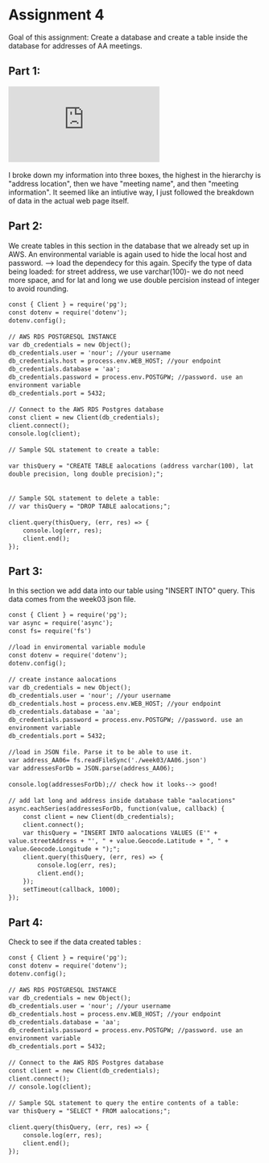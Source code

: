 # Assignment 4
Goal of this assignment: 
Create a database and create a table inside the database for addresses of AA meetings.

## Part 1: 
![skecth of schema](https://github.com/nourzein/Data_Structures/blob/master/week04/data_structures_schema.pdf)

I broke down my information into three boxes, the highest in the hierarchy is "address location", then we have "meeting name", and then "meeting information".
It seemed like an intiutive way, I just followed the breakdown of data in the actual web page itself.

## Part 2: 
We create tables in this section in the database that we already set up in AWS. 
An environmental variable is again used to hide the local host and password. --> load the dependecy for this again.
Specify the type of data being loaded: for street address, we use varchar(100)- we do not need more space, and for lat and long we use double percision instead of integer to avoid rounding.

    const { Client } = require('pg');
    const dotenv = require('dotenv');
    dotenv.config();

    // AWS RDS POSTGRESQL INSTANCE
    var db_credentials = new Object();
    db_credentials.user = 'nour'; //your username
    db_credentials.host = process.env.WEB_HOST; //your endpoint
    db_credentials.database = 'aa';
    db_credentials.password = process.env.POSTGPW; //password. use an environment variable 
    db_credentials.port = 5432; 

    // Connect to the AWS RDS Postgres database
    const client = new Client(db_credentials);
    client.connect();
    console.log(client);

    // Sample SQL statement to create a table: 

    var thisQuery = "CREATE TABLE aalocations (address varchar(100), lat double precision, long double precision);";


    // Sample SQL statement to delete a table:
    // var thisQuery = "DROP TABLE aalocations;"; 

    client.query(thisQuery, (err, res) => {
        console.log(err, res);
        client.end();
    });

## Part 3:
In this section we add data into our table using "INSERT INTO" query. This data comes from the week03 json file. 

    const { Client } = require('pg');
    var async = require('async');
    const fs= require('fs')

    //load in enviromental variable module
    const dotenv = require('dotenv');
    dotenv.config();

    // create instance aalocations
    var db_credentials = new Object();
    db_credentials.user = 'nour'; //your username
    db_credentials.host = process.env.WEB_HOST; //your endpoint
    db_credentials.database = 'aa';
    db_credentials.password = process.env.POSTGPW; //password. use an environment variable 
    db_credentials.port = 5432; 

    //load in JSON file. Parse it to be able to use it.
    var address_AA06= fs.readFileSync('./week03/AA06.json')
    var addressesForDb = JSON.parse(address_AA06);

    console.log(addressesForDb);// check how it looks--> good!

    // add lat long and address inside database table "aalocations"
    async.eachSeries(addressesForDb, function(value, callback) {
        const client = new Client(db_credentials);
        client.connect();
        var thisQuery = "INSERT INTO aalocations VALUES (E'" + value.streetAddress + "', " + value.Geocode.Latitude + ", " + value.Geocode.Longitude + ");";
        client.query(thisQuery, (err, res) => {
            console.log(err, res);
            client.end();
        });
        setTimeout(callback, 1000); 
    }); 

## Part 4:
Check to see if the data created tables :

    const { Client } = require('pg');
    const dotenv = require('dotenv');
    dotenv.config();

    // AWS RDS POSTGRESQL INSTANCE
    var db_credentials = new Object();
    db_credentials.user = 'nour'; //your username
    db_credentials.host = process.env.WEB_HOST; //your endpoint
    db_credentials.database = 'aa';
    db_credentials.password = process.env.POSTGPW; //password. use an environment variable 
    db_credentials.port = 5432; 

    // Connect to the AWS RDS Postgres database
    const client = new Client(db_credentials);
    client.connect();
    // console.log(client);

    // Sample SQL statement to query the entire contents of a table: 
    var thisQuery = "SELECT * FROM aalocations;";

    client.query(thisQuery, (err, res) => {
        console.log(err, res);
        client.end();
    });


